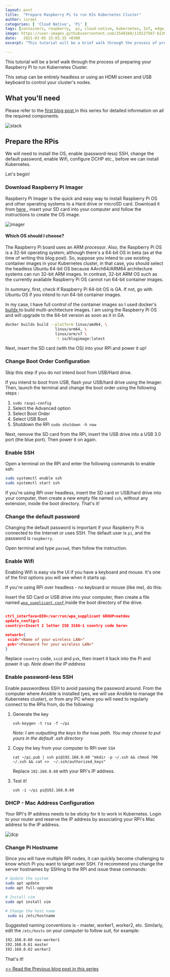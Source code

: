 ```yaml
---
layout: post
title:  "Prepare Raspberry Pi to run K3s Kubernetes Cluster"
author: israel
categories: [ 'Cloud Native', 'Pi' ]
tags: [containers, raspberry,  pi, cloud-native, kubernetes, IoT, edge, k3s ]
image: https://user-images.githubusercontent.com/2548160/110127567-b130fa00-7dbd-11eb-9caa-724d99640c9b.jpg
date:   2021-03-05 15:01:35 +0300
excerpt: "This tutorial will be a brief walk through the process of preparing your Raspberry Pi to run Kubernetes Cluster. This setup can be entirely headless..."

---
```


This tutorial will be a brief walk through the process of preparing your Raspberry Pi to run Kubernetes Cluster.

This setup can be entirely headless or using an HDMI screen and USB keyboard to control your cluster's nodes.

## What you'll need

Please refer to the <a href="https://www.israelo.io/blog/pi-k8s-overview/" target="_blank"> first blog post </a> in this series for detailed information on all the required components.

<p class="aligncenter">
<img alt ="stack" class="lazyimg" src="https://user-images.githubusercontent.com/2548160/107226410-00c81400-6a12-11eb-9dbc-d35b0d69dd17.jpg"/> 
<br>
</p>

## Prepare the RPis

We will need to install the OS, enable (password-less) SSH, change the default password, enable Wifi, configure DCHP etc., before we can install Kubernetes.

Let's begin!

### Download Raspberry Pi Imager

Raspberry Pi Imager is the quick and easy way to install Raspberry Pi OS and other operating systems to a Hard drive or microSD card.
Download it from <a href="https://www.raspberrypi.org/software/" target="_blank"> here </a>, insert your SD card into your computer and follow the instructions to create the OS image.

<p class="aligncenter">
<img alt ="imager" class="lazyimg" src="https://user-images.githubusercontent.com/2548160/110124373-e89da780-7db9-11eb-874f-febabe87b3af.jpg"/> 
<br>
</p>

#### Which OS should I choose?

The Raspberry Pi board uses an ARM processor. Also, the Raspberry Pi OS is a 32-bit operating system; although there's a 64-bit OS in beta (as at the time of writing this blog post). So, suppose you intend to use existing container images in your Kubernetes cluster, in that case, you should select the headless Ubuntu 64-bit OS because AArch64/ARM64 architecture systems can run 32-bit ARM images. In contrast, 32-bit ARM OS such as the currently available Raspberry Pi OS cannot run 64-bit container images.

In summary, first, check if Raspberry Pi 64-bit OS is GA. If not, go with Ubuntu OS if you intend to run 64-bit container images.

In my case, I  have full control of the container images so I used docker's <a href="https://www.docker.com/blog/multi-arch-images/" target="_blank"> buildx </a> to build multi-architecture images. I am using the Raspberry Pi OS and will upgrade to the 64-bit version as soon as it in GA.

```sh
docker buildx build --platform linux/amd64, \
                      linux/arm64, \
                      linux/arm/v7 \
                      -t io/blogimage:latest
```

Next, insert the SD card (with the OS) into your RPi and power it up!
### Change Boot Order Configuration

Skip this step if you do not intend boot from USB/Hard drive.

If you intend to boot from USB, flash your USB/hard drive using the Imager. Then, launch the terminal and change the boot order using the following steps :

1. ` sudo raspi-config `
2. Select the Advanced option
3. Select Boot Order
4. Select USB Boot
5. Shutdown the RPi  `sudo shutdown -h now`

Next, remove the SD card from the RPi, insert the USB drive into a USB 3.0 port (the blue port). Then power it on again.

### Enable SSH

Open a terminal on the RPi and enter the following commands to enable ssh: 

```sh
sudo systemctl enable ssh
sudo systemctl start ssh
```

If you're using RPi over headless, insert the SD card or USB/hard drive into your computer, then create a new empty file named `ssh`, without any extension, inside the boot directory. That's it!

### Change the default password

Changing the default password is important if your Raspberry Pi is connected to the Internet or uses SSH. 
The default user is `pi`, and the password is `raspberry`.

Open terminal and type `passwd`, then follow the instruction.

### Enable Wifi 

Enabling Wifi is easy via the UI if you have a keyboard and mouse. It's one of the first options you will see when it starts up.  

If you're using RPi over headless - no keyboard or mouse (like me), do this:

Insert the SD Card or USB drive into your computer, then create a file named <a href="https://www.raspberrypi.org/documentation/configuration/wireless/headless.md" target="_blank"> `wpa_supplicant.conf` </a> inside the boot directory of the drive.

```json

ctrl_interface=DIR=/var/run/wpa_supplicant GROUP=netdev
update_config=1
country=<Insert 2 letter ISO 3166-1 country code here>

network={
 ssid="<Name of your wireless LAN>"
 psk="<Password for your wireless LAN>"
}

```

Replace `country` code, `ssid` and `psk`, then insert it back into the Pi and power it up. *Note down the IP address*

### Enable password-less SSH 

Enable passwordless SSH to avoid passing the password around. 
From the computer where Ansible is installed (yes, we will use Ansible to manage the Kubernetes cluster), or from any PC where you will need to regularly connect to the RPis from, do the following: 

1. Generate the key

   `ssh-keygen -t rsa -f ~/pi`

   *Note: I am outputting the keys to the `home` path. You may choose to put yours in the default .ssh directory*

2. Copy the key from your computer to RPi over `SSH`

    `cat ~/pi.pub | ssh pi@192.168.0.60 "mkdir -p ~/.ssh && chmod 700 ~/.ssh && cat >>  ~/.ssh/authorized_keys"`

    Replace `192.168.0.60` with your RPi's IP address.

3. Test it!

   `ssh -i ~/pi pi@192.168.0.60`

### DHCP - Mac Address Configuration

Your RPi's IP address needs to be sticky for it to work in Kubernetes. 
Login to your router and reserve the IP address by associating your RPi's Mac address to the IP address. 
<p class="aligncenter">
<img alt ="dcp" class="lazyimg" src="https://user-images.githubusercontent.com/2548160/110120573-21874d80-7db5-11eb-80b7-ce5186745919.jpg"/> 
<br>
</p>

### Change Pi Hostname

Since you will have multiple RPi nodes, it can quickly become challenging to know which Pi you want to target over SSH.
I'd recommend you change the server hostnames by SSHing to the RPi and issue these commands: 

```sh
# Update the system 
sudo apt update 
sudo apt full-upgrade

# Install vim 
sudo apt install vim

# Change the host name 
 sudo vi /etc/hostname
```

Suggested naming conventions is -  master, worker1, worker2, etc. 
Similarly, edit the `/etc/hosts` on your computer to follow suit, for example: 

```sh
192.168.0.60 nas-worker1
192.168.0.61 master
192.168.0.62 worker2
```

That's it!


<a href="https://www.israelo.io/blog/pi-k8s-overview/" target="_blank"> << Read the Previous blog post in this series</a>